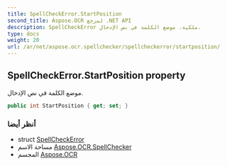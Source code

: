 ```yaml
---
title: SpellCheckError.StartPosition
second_title: Aspose.OCR لمرجع .NET API
description: SpellCheckError ملكية. موضع الكلمة في نص الإدخال.
type: docs
weight: 20
url: /ar/net/aspose.ocr.spellchecker/spellcheckerror/startposition/
---
```

## SpellCheckError.StartPosition property

موضع الكلمة في نص الإدخال.

```csharp
public int StartPosition { get; set; }
```

### أنظر أيضا

* struct [SpellCheckError](../)
* مساحة الاسم [Aspose.OCR.SpellChecker](../../spellcheckerror/)
* المجسم [Aspose.OCR](../../../)


